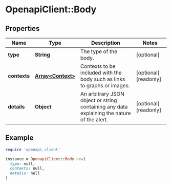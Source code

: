 # OpenapiClient::Body

## Properties

| Name | Type | Description | Notes |
| ---- | ---- | ----------- | ----- |
| **type** | **String** | The type of the body. | [optional] |
| **contexts** | [**Array&lt;Context&gt;**](Context.md) | Contexts to be included with the body such as links to graphs or images. | [optional][readonly] |
| **details** | **Object** | An arbitrary JSON object or string containing any data explaining the nature of the alert. | [optional][readonly] |

## Example

```ruby
require 'openapi_client'

instance = OpenapiClient::Body.new(
  type: null,
  contexts: null,
  details: null
)
```

